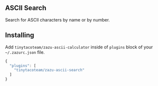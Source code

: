 ## ASCII Search

Search for ASCII characters by name or by number.

## Installing

Add `tinytacoteam/zazu-ascii-calculator` inside of `plugins` block of your  `~/.zazurc.json` file.

~~~ javascript
{
  "plugins": [
    "tinytacoteam/zazu-ascii-search"
  ]
}
~~~

